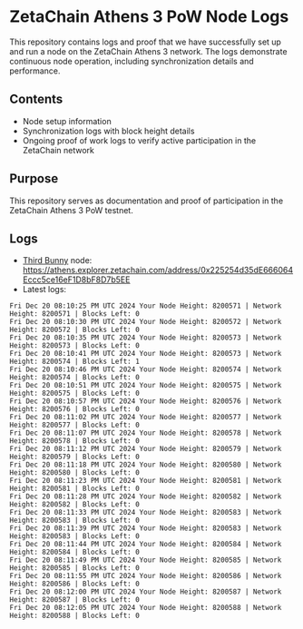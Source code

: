 # ZetaChain Athens 3 PoW Node Logs
This repository contains logs and proof that we have successfully set up and run a node on the ZetaChain Athens 3 network. The logs demonstrate continuous node operation, including synchronization details and performance.

## Contents
- Node setup information
- Synchronization logs with block height details
- Ongoing proof of work logs to verify active participation in the ZetaChain network

## Purpose
This repository serves as documentation and proof of participation in the ZetaChain Athens 3 PoW testnet.

## Logs

- [Third Bunny](https://thirdbunny.xyz/) node: https://athens.explorer.zetachain.com/address/0x225254d35dE666064Eccc5ce16eF1D8bF8D7b5EE
- Latest logs:
```
Fri Dec 20 08:10:25 PM UTC 2024 Your Node Height: 8200571 | Network Height: 8200571 | Blocks Left: 0
Fri Dec 20 08:10:30 PM UTC 2024 Your Node Height: 8200572 | Network Height: 8200572 | Blocks Left: 0
Fri Dec 20 08:10:35 PM UTC 2024 Your Node Height: 8200573 | Network Height: 8200573 | Blocks Left: 0
Fri Dec 20 08:10:41 PM UTC 2024 Your Node Height: 8200573 | Network Height: 8200574 | Blocks Left: 1
Fri Dec 20 08:10:46 PM UTC 2024 Your Node Height: 8200574 | Network Height: 8200574 | Blocks Left: 0
Fri Dec 20 08:10:51 PM UTC 2024 Your Node Height: 8200575 | Network Height: 8200575 | Blocks Left: 0
Fri Dec 20 08:10:57 PM UTC 2024 Your Node Height: 8200576 | Network Height: 8200576 | Blocks Left: 0
Fri Dec 20 08:11:02 PM UTC 2024 Your Node Height: 8200577 | Network Height: 8200577 | Blocks Left: 0
Fri Dec 20 08:11:07 PM UTC 2024 Your Node Height: 8200578 | Network Height: 8200578 | Blocks Left: 0
Fri Dec 20 08:11:12 PM UTC 2024 Your Node Height: 8200579 | Network Height: 8200579 | Blocks Left: 0
Fri Dec 20 08:11:18 PM UTC 2024 Your Node Height: 8200580 | Network Height: 8200580 | Blocks Left: 0
Fri Dec 20 08:11:23 PM UTC 2024 Your Node Height: 8200581 | Network Height: 8200581 | Blocks Left: 0
Fri Dec 20 08:11:28 PM UTC 2024 Your Node Height: 8200582 | Network Height: 8200582 | Blocks Left: 0
Fri Dec 20 08:11:33 PM UTC 2024 Your Node Height: 8200583 | Network Height: 8200583 | Blocks Left: 0
Fri Dec 20 08:11:39 PM UTC 2024 Your Node Height: 8200583 | Network Height: 8200583 | Blocks Left: 0
Fri Dec 20 08:11:44 PM UTC 2024 Your Node Height: 8200584 | Network Height: 8200584 | Blocks Left: 0
Fri Dec 20 08:11:49 PM UTC 2024 Your Node Height: 8200585 | Network Height: 8200585 | Blocks Left: 0
Fri Dec 20 08:11:55 PM UTC 2024 Your Node Height: 8200586 | Network Height: 8200586 | Blocks Left: 0
Fri Dec 20 08:12:00 PM UTC 2024 Your Node Height: 8200587 | Network Height: 8200587 | Blocks Left: 0
Fri Dec 20 08:12:05 PM UTC 2024 Your Node Height: 8200588 | Network Height: 8200588 | Blocks Left: 0
```
